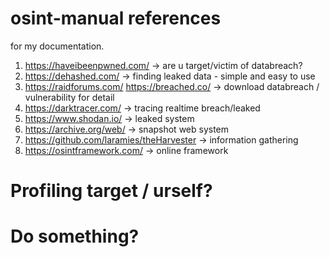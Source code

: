# osint-manual references

for my documentation.

1. https://haveibeenpwned.com/ -> are u target/victim of databreach? 
2. https://dehashed.com/ -> finding leaked data - simple and easy to use
3. https://raidforums.com/ https://breached.co/ -> download databreach / vulnerability for detail
4. https://darktracer.com/ -> tracing realtime breach/leaked
5. https://www.shodan.io/ -> leaked system
6. https://archive.org/web/ -> snapshot web system
7. https://github.com/laramies/theHarvester -> information gathering
8. https://osintframework.com/ -> online framework

# Profiling target / urself?

# Do something?
